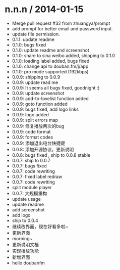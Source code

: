 
n.n.n / 2014-01-15 
==================

 * Merge pull request #32 from zhuangya/prompt
 * add prompt for better email and password input.
 * update file permission.
 * 0.1.1: update readme
 * 0.1.0: bugs fixed
 * 0.1.0: update readme and screenshot
 * 0.1.0: share to sina weibo added, shipping to 0.1.0
 * 0.1.0: loading label added, bugs fixed
 * 0.1.0: change api to douban.fm/j/app
 * 0.1.0: pro mode supported (192kbps)
 * 0.0.9: shipping to 0.0.9
 * 0.0.9: update read me
 * 0.0.9: It seems all bugs fixed, goodnight :)
 * 0.0.9: update screenshot
 * 0.0.9: add-to-lovelist function added
 * 0.0.9: goto function added
 * 0.0.9: bugs fixed, add logo links
 * 0.0.9: logo added
 * 0.0.9: split errors map
 * 0.0.9: 修复播放两次的bug
 * 0.0.9: code format
 * 0.0.9: format codes
 * 0.0.9: 添加退出电台快捷键
 * 0.0.8: 添加开源协议，更新说明
 * 0.0.8: bugs fixed , ship to 0.0.8 stable
 * 0.0.7: ship to 0.0.7
 * 0.0.7: bugs fixed
 * 0.0.7: code rewriting
 * 0.0.7: fixed label redraw
 * 0.0.7: code rewriting
 * split module player
 * 0.0.7: 大规模重构
 * update usage
 * update readme
 * add screenshot
 * add logo
 * ship to 0.0.4
 * 继续改界面，现在好看多啦~
 * 更新界面
 * morning~
 * 更新说明文档
 * 实现播放功能
 * 新增界面
 * hello doubanfm
